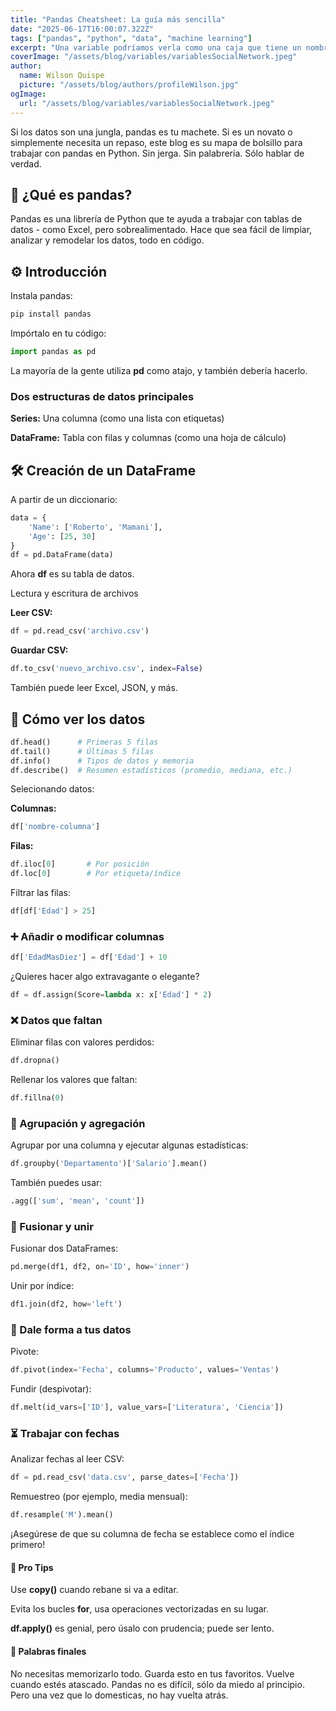 ```yaml
---
title: "Pandas Cheatsheet: La guía más sencilla"
date: "2025-06-17T16:00:07.322Z"
tags: ["pandas", "python", "data", "machine learning"]
excerpt: "Una variable podríamos verla como una caja que tiene un nombre y a la cual se le puede introducir (asignar) un valor en un momento dado, y en cualquier otro momento, podemos utilizar (leer) dicho valor y el valor de la variable podrá cambiar."
coverImage: "/assets/blog/variables/variablesSocialNetwork.jpeg"
author:
  name: Wilson Quispe
  picture: "/assets/blog/authors/profileWilson.jpg"
ogImage:
  url: "/assets/blog/variables/variablesSocialNetwork.jpeg"
---
```


Si los datos son una jungla, pandas es tu machete. Si es un novato o simplemente necesita un repaso, este blog es su mapa de bolsillo para trabajar con pandas en Python. Sin jerga. Sin palabrería. Sólo hablar de verdad.

## 🧠 ¿Qué es pandas?

Pandas es una librería de Python que te ayuda a trabajar con tablas de datos - como Excel, pero sobrealimentado. Hace que sea fácil de limpiar, analizar y remodelar los datos, todo en código. 

## ⚙️ Introducción

Instala pandas:

```python
pip install pandas
```

Impórtalo en tu código:

```python
import pandas as pd
```

La mayoría de la gente utiliza **pd** como atajo, y también debería hacerlo.

### Dos estructuras de datos principales

**Series:** Una columna (como una lista con etiquetas)

**DataFrame:** Tabla con filas y columnas (como una hoja de cálculo)

## 🛠️ Creación de un DataFrame

A partir de un diccionario:

```python
data = {
    'Name': ['Roberto', 'Mamani'],
    'Age': [25, 30]
}
df = pd.DataFrame(data)
```

Ahora **df** es su tabla de datos.

Lectura y escritura de archivos

**Leer CSV:**

```python
df = pd.read_csv('archivo.csv')
```

**Guardar CSV:**

```python
df.to_csv('nuevo_archivo.csv', index=False)
```

También puede leer Excel, JSON, y más.

## 👀 Cómo ver los datos

```python
df.head()      # Primeras 5 filas
df.tail()      # Últimas 5 filas
df.info()      # Tipos de datos y memoria
df.describe()  # Resumen estadísticos (promedio, mediana, etc.)
```

Selecionando datos: 

**Columnas:**

```python
df['nombre-columna']
```

**Filas:**

```python
df.iloc[0]       # Por posición
df.loc[0]        # Por etiqueta/índice
```

Filtrar las filas:

```python
df[df['Edad'] > 25]
```

### ➕ Añadir o modificar columnas

```python
df['EdadMasDiez'] = df['Edad'] + 10
```

¿Quieres hacer algo extravagante o elegante?

```python
df = df.assign(Score=lambda x: x['Edad'] * 2)
```

### ❌ Datos que faltan

Eliminar filas con valores perdidos:

```python
df.dropna()
```

Rellenar los valores que faltan:

```python
df.fillna(0)
```

### 🧮 Agrupación y agregación

Agrupar por una columna y ejecutar algunas estadísticas:

```python
df.groupby('Departamento')['Salario'].mean()
```

También puedes usar: 

```python
.agg(['sum', 'mean', 'count'])
```

### 🔗 Fusionar y unir

Fusionar dos DataFrames:

```python
pd.merge(df1, df2, on='ID', how='inner')
```

Unir por índice:

```python
df1.join(df2, how='left')
```

### 🔄 Dale forma a tus datos

Pivote:

```python
df.pivot(index='Fecha', columns='Producto', values='Ventas')
```

Fundir (despivotar):

```python
df.melt(id_vars=['ID'], value_vars=['Literatura', 'Ciencia'])
```

### ⏳ Trabajar con fechas

Analizar fechas al leer CSV:

```python
df = pd.read_csv('data.csv', parse_dates=['Fecha'])
```

Remuestreo (por ejemplo, media mensual):

```python
df.resample('M').mean()
```

¡Asegúrese de que su columna de fecha se establece como el índice primero!

#### 🎯 Pro Tips

Use **copy()** cuando rebane si va a editar.

Evita los bucles **for**, usa operaciones vectorizadas en su lugar.

**df.apply()** es genial, pero úsalo con prudencia; puede ser lento.

#### 🏁 Palabras finales

No necesitas memorizarlo todo. Guarda esto en tus favoritos. Vuelve cuando estés atascado. Pandas no es difícil, sólo da miedo al principio. Pero una vez que lo domesticas, no hay vuelta atrás.